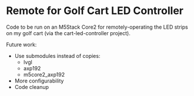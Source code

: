 # Remote for Golf Cart LED Controller

Code to be run on an M5Stack Core2 for remotely-operating the LED strips on my golf cart (via the cart-led-controller project).

Future work:
- Use submodules instead of copies:
  - lvgl
  - axp192
  - m5core2_axp192
- More configurability
- Code cleanup
 